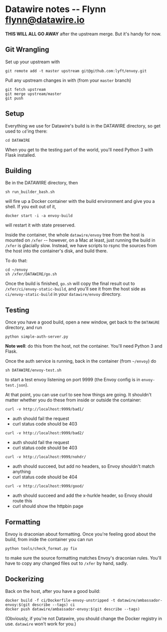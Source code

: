 # Datawire notes -- Flynn <flynn@datawire.io>

**THIS WILL ALL GO AWAY** after the upstream merge. But it's handy for now.

## Git Wrangling

Set up your upstream with

```
git remote add -t master upstream git@github.com:lyft/envoy.git
```

Pull any upstream changes in with (from your `master` branch)

```
git fetch upstream
git merge upstream/master
git push
```

## Setup

Everything we use for Datawire's build is in the DATAWIRE directory, so get used to `cd`'ing there:

```
cd DATAWIRE
```

When you get to the testing part of the world, you'll need Python 3 with Flask installed.

## Building

Be in the DATAWIRE directory, then

```
sh run_builder_bash.sh
```

will fire up a Docker container with the build environment and give you a shell. If you exit out of it,

```
docker start -i -a envoy-build
```

will restart it with state preserved.

Inside the container, the whole `datawire/envoy` tree from the host is mounted on `/xfer` -- however, on a Mac at least, just running the build in `/xfer` is glacially slow. Instead, we have scripts to rsync the sources from the host into the container's disk, and build there. 

To do that:

```
cd ~/envoy
sh /xfer/DATAWIRE/go.sh
```

Once the build is finished, `go.sh` will copy the final result out to `/xfer/ci/envoy-static-build`, and you'll see it from the host side as `ci/envoy-static-build` in your `datawire/envoy` directory.

## Testing

Once you have a good build, open a new window, get back to the `DATAWiRE` directory, and run

```
python simple-auth-server.py
```

**Note well**: do this from the host, not the container. You'll need Python 3 and Flask.

Once the auth service is running, back in the container (from `~/envoy`) do

```
sh DATAWIRE/envoy-test.sh
```

to start a test envoy listening on port 9999 (the Envoy config is in `envoy-test.json`).

At that point, you can use curl to see how things are going. It shouldn't matter whether you do these from inside or outside the container:

```
curl -v http://localhost:9999/bad1/
```
- auth should fail the request
- curl status code should be 403

```
curl -v http://localhost:9999/bad2/
```
- auth should fail the request
- curl status code should be 403

```
curl -v http://localhost:9999/nohdr/
```
- auth should succeed, but add no headers, so Envoy shouldn't match anything
- curl status code should be 404

```
curl -v http://localhost:9999/good/
```
- auth should succeed and add the x-hurkle header, so Envoy should route this
- curl should show the httpbin page

## Formatting

Envoy is draconian about formatting. Once you're feeling good about the build, from inide the container you can run

```
python tools/check_format.py fix
```

to make sure the source formatting matches Envoy's draconian rules. You'll have to copy any changed files out to `/xfer` by hand, sadly.

## Dockerizing

Back on the host, after you have a good build:

```
docker build -f ci/Dockerfile-envoy-unstripped -t datawire/ambassador-envoy:$(git describe --tags) ci
docker push datawire/ambassador-envoy:$(git describe --tags)
```

(Obviously, if you're not Datawire, you should change the Docker registry in use. `datawire` won't work for you.)

